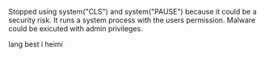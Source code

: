 Stopped using system("CLS") and system("PAUSE") because it could be a security risk. It runs a system process with the users permission.
Malware could be exicuted with admin privileges.

lang best í heimi
